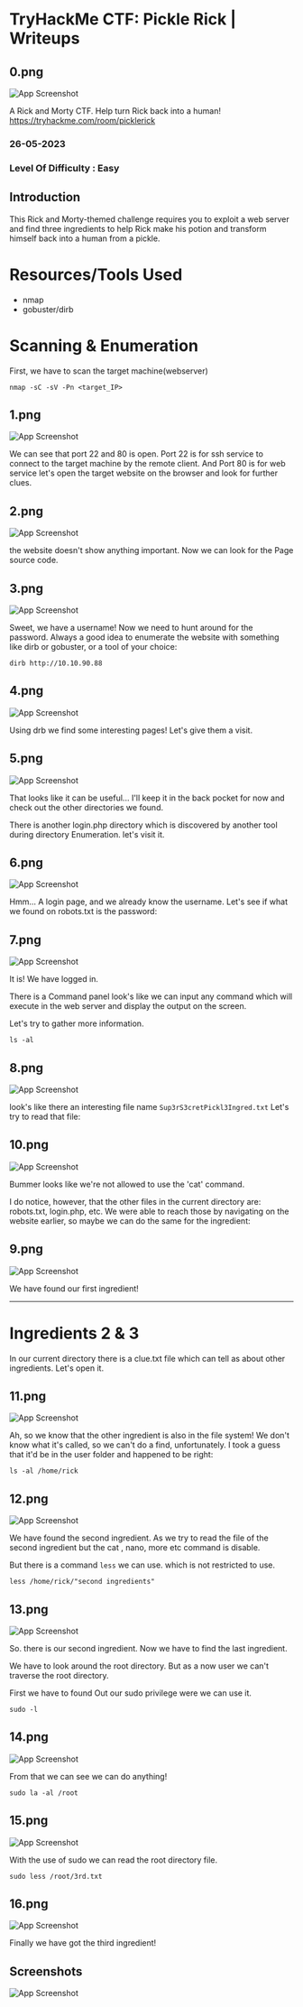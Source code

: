 # TryHackMe CTF: Pickle Rick | Writeups

## 0.png

![App Screenshot](https://via.placeholder.com/468x300?text=App+Screenshot+Here)


A Rick and Morty CTF. Help turn Rick back into a human!
https://tryhackme.com/room/picklerick

### 26-05-2023
### Level Of Difficulty : Easy

## Introduction

This Rick and Morty-themed challenge requires you to exploit a web server and find three ingredients to help Rick make his potion and transform himself back into a human from a pickle.

# Resources/Tools Used

* nmap
* gobuster/dirb

# Scanning & Enumeration

First, we have to scan the target machine(webserver)

`nmap -sC -sV -Pn <target_IP>`

## 1.png

![App Screenshot](https://via.placeholder.com/468x300?text=App+Screenshot+Here)

We can see that port 22 and 80 is open. Port 22 is for ssh service to connect to the target machine by the remote client. And Port 80 is for web service let's open the target website on the browser and look for further clues.

## 2.png

![App Screenshot](https://via.placeholder.com/468x300?text=App+Screenshot+Here)

the website doesn't show anything important. Now we can look for the Page source code.

## 3.png

![App Screenshot](https://via.placeholder.com/468x300?text=App+Screenshot+Here)

Sweet, we have a username! Now we need to hunt around for the password. Always a good idea to enumerate the website with something like dirb or gobuster, or a tool of your choice:

`dirb http://10.10.90.88 `

## 4.png

![App Screenshot](https://via.placeholder.com/468x300?text=App+Screenshot+Here)

Using drb we find some interesting pages!  Let's give them a visit.

## 5.png

![App Screenshot](https://via.placeholder.com/468x300?text=App+Screenshot+Here)

That looks like it can be useful... I'll keep it in the back pocket for now and check out the other directories we found.

There is another login.php directory which is discovered by another tool during directory Enumeration. let's visit it.

## 6.png

![App Screenshot](https://via.placeholder.com/468x300?text=App+Screenshot+Here)

Hmm... A login page, and we already know the username.  Let's see if what we found on robots.txt is the password:


## 7.png

![App Screenshot](https://via.placeholder.com/468x300?text=App+Screenshot+Here)

It is! We have logged in.

There is a Command panel look's like we can input any command which will execute in the web server and display the output on the screen.

Let's try to gather more information.

`ls -al`

## 8.png

![App Screenshot](https://via.placeholder.com/468x300?text=App+Screenshot+Here)

look's like there an interesting file name `Sup3rS3cretPickl3Ingred.txt`
Let's try to read that file:

## 10.png

![App Screenshot](https://via.placeholder.com/468x300?text=App+Screenshot+Here)

Bummer looks like we're not allowed to use the 'cat' command.

I do notice, however, that the other files in the current directory are: robots.txt, login.php, etc.  We were able to reach those by navigating on the website earlier, so maybe we can do the same for the ingredient:

## 9.png

![App Screenshot](https://via.placeholder.com/468x300?text=App+Screenshot+Here)

We have found our first ingredient!

-------------------------------------------------------

# Ingredients 2 & 3

In our current directory there is a clue.txt file which can tell as about other ingredients. Let's open it.

## 11.png

![App Screenshot](https://via.placeholder.com/468x300?text=App+Screenshot+Here)

Ah, so we know that the other ingredient is also in the file system! We don't know what it's called, so we can't do a find, unfortunately.  I took a guess that it'd be in the user folder and happened to be right:

`ls -al /home/rick`

## 12.png

![App Screenshot](https://via.placeholder.com/468x300?text=App+Screenshot+Here)

We have found the second ingredient. As we try to read the file of the second ingredient but the cat , nano, more etc command is disable.

But there is a command `less` we can use. which is not restricted to use.

`less /home/rick/"second ingredients"`

## 13.png

![App Screenshot](https://via.placeholder.com/468x300?text=App+Screenshot+Here)

So. there is our second ingredient. Now we have to find the last ingredient.

We have to look around the root directory. But as a now user we can't traverse the root directory.

First we have to found Out our sudo privilege were we can use it.

`sudo -l`

## 14.png

![App Screenshot](https://via.placeholder.com/468x300?text=App+Screenshot+Here)

From that we can see we can do anything!

`sudo la -al /root`

## 15.png

![App Screenshot](https://via.placeholder.com/468x300?text=App+Screenshot+Here)

With the use of sudo we can read the root directory file.

`sudo less /root/3rd.txt`

## 16.png

![App Screenshot](https://via.placeholder.com/468x300?text=App+Screenshot+Here)


Finally we have got the third ingredient!





## Screenshots

![App Screenshot](https://via.placeholder.com/468x300?text=App+Screenshot+Here)

